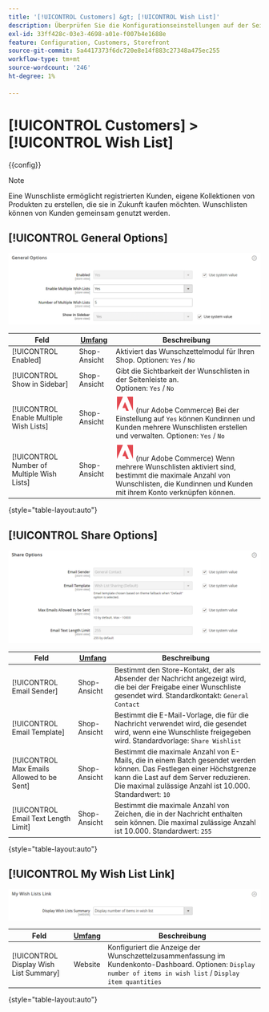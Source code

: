 ```yaml
---
title: '[!UICONTROL Customers] &gt; [!UICONTROL Wish List]'
description: Überprüfen Sie die Konfigurationseinstellungen auf der Seite [!UICONTROL Customers] &gt; [!UICONTROL Wish List] des Commerce Admin-Bereichs.
exl-id: 33ff428c-03e3-4698-a01e-f007b4e1688e
feature: Configuration, Customers, Storefront
source-git-commit: 5a4417373f6dc720e8e14f883c27348a475ec255
workflow-type: tm+mt
source-wordcount: '246'
ht-degree: 1%

---
```


# [!UICONTROL Customers] > [!UICONTROL Wish List]

{{config}}

>[!NOTE]
>
>Eine Wunschliste ermöglicht registrierten Kunden, eigene Kollektionen von Produkten zu erstellen, die sie in Zukunft kaufen möchten. Wunschlisten können von Kunden gemeinsam genutzt werden.

## [!UICONTROL General Options]

![Allgemeine Optionen](./assets/wishlist-general-options.png)<!-- zoom -->

<!--[General Options](https://experienceleague.adobe.com/de/docs/commerce-admin/stores-sales/shopper-tools/wish-lists/wishlist-configuration) -->

| Feld | [Umfang](../../getting-started/websites-stores-views.md#scope-settings) | Beschreibung |
|--- |--- |--- |
| [!UICONTROL Enabled] | Shop-Ansicht | Aktiviert das Wunschzettelmodul für Ihren Shop. Optionen: `Yes` / `No` |
| [!UICONTROL Show in Sidebar] | Shop-Ansicht | Gibt die Sichtbarkeit der Wunschlisten in der Seitenleiste an. <br/>Optionen: `Yes` / `No` |
| [!UICONTROL Enable Multiple Wish Lists] | Shop-Ansicht | ![Adobe Commerce](../../assets/adobe-logo.svg) (nur Adobe Commerce) Bei der Einstellung auf `Yes` können Kundinnen und Kunden mehrere Wunschlisten erstellen und verwalten. Optionen: `Yes` / `No` |
| [!UICONTROL Number of Multiple Wish Lists] | Shop-Ansicht | ![Adobe Commerce](../../assets/adobe-logo.svg) (nur Adobe Commerce) Wenn mehrere Wunschlisten aktiviert sind, bestimmt die maximale Anzahl von Wunschlisten, die Kundinnen und Kunden mit ihrem Konto verknüpfen können. |

{style="table-layout:auto"}

## [!UICONTROL Share Options]

![Freigabeoptionen](./assets/wishlist-share-options.png)<!-- zoom -->

<!-- [Share Options](https://experienceleague.adobe.com/de/docs/commerce-admin/stores-sales/shopper-tools/wish-lists/wishlist-configuration) -->

| Feld | [Umfang](../../getting-started/websites-stores-views.md#scope-settings) | Beschreibung |
|--- |--- |--- |
| [!UICONTROL Email Sender] | Shop-Ansicht | Bestimmt den Store-Kontakt, der als Absender der Nachricht angezeigt wird, die bei der Freigabe einer Wunschliste gesendet wird. Standardkontakt: `General Contact` |
| [!UICONTROL Email Template] | Shop-Ansicht | Bestimmt die E-Mail-Vorlage, die für die Nachricht verwendet wird, die gesendet wird, wenn eine Wunschliste freigegeben wird. Standardvorlage: `Share Wishlist` |
| [!UICONTROL Max Emails Allowed to be Sent] | Shop-Ansicht | Bestimmt die maximale Anzahl von E-Mails, die in einem Batch gesendet werden können. Das Festlegen einer Höchstgrenze kann die Last auf dem Server reduzieren. Die maximal zulässige Anzahl ist 10.000. Standardwert: `10` |
| [!UICONTROL Email Text Length Limit] | Shop-Ansicht | Bestimmt die maximale Anzahl von Zeichen, die in der Nachricht enthalten sein können. Die maximal zulässige Anzahl ist 10.000. Standardwert: `255` |

{style="table-layout:auto"}

## [!UICONTROL My Wish List Link]

![Mein Wunschzettel-Link](./assets/wishlist-my-wishlist-link.png)<!-- zoom -->

<!--[My Wish List Link](https://experienceleague.adobe.com/de/docs/commerce-admin/stores-sales/shopper-tools/wish-lists/wishlist-configuration) -->

| Feld | [Umfang](../../getting-started/websites-stores-views.md#scope-settings) | Beschreibung |
|--- |--- |--- |
| [!UICONTROL Display Wish List Summary] | Website | Konfiguriert die Anzeige der Wunschzettelzusammenfassung im Kundenkonto-Dashboard. Optionen: `Display number of items in wish list` / `Display item quantities` |

{style="table-layout:auto"}
